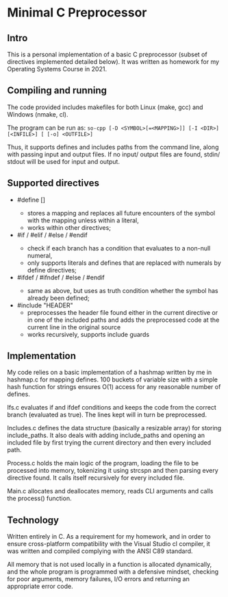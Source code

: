 # Minimal C Preprocessor

## Intro
This is a personal implementation of a basic C preprocessor (subset of
directives implemented detailed below). It was written as homework for my
Operating Systems Course in 2021.

## Compiling and running
The code provided includes makefiles for both Linux (make, gcc) and Windows
(nmake, cl).

The program can be run as:
`so-cpp [-D <SYMBOL>[=<MAPPING>]] [-I <DIR>] [<INFILE>] [ [-o] <OUTFILE>]`

Thus, it supports defines and includes paths from the command line, along
with passing input and output files. If no input/ output files are found,
stdin/ stdout will be used for input and output.

## Supported directives
- #define <SYMBOL> [<MAPPING>]
	- stores a mapping and replaces all future encounters of the symbol with
	the mapping unless within a literal,
	- works within other directives;
- #if <CONDITION> / #elif <CONDITION> / #else / #endif
	- check if each branch has a condition that evaluates to a non-null
	numeral,
	- only supports literals and defines that are replaced with numerals by
	define directives;
- #ifdef <SYMBOL> / #ifndef <SYMBOL> / #else / #endif
	- same as above, but uses as truth condition whether the symbol has already
	been defined;
- #include "HEADER"
	- preprocesses the header file found either in the current directive or in
	one of the included paths and adds the preprocessed code at the current
	line in the original source
	- works recursively, supports include guards

## Implementation
My code relies on a basic implementation of a hashmap written by me in
hashmap.c for mapping defines. 100 buckets of variable size with a simple
hash function for strings ensures O(1) access for any reasonable number
of defines.

Ifs.c evaluates if and ifdef conditions and keeps the code from the correct
branch (evaluated as true). The lines kept will in turn be preprocessed.

Includes.c defines the data structure (basically a resizable array) for
storing include_paths. It also deals with adding include_paths and opening
an included file by first trying the current directory and then every included
path.

Process.c holds the main logic of the program, loading the file to be processed
into memory, tokenizing it using strcspn and then parsing every directive
found. It calls itself recursively for every included file.

Main.c allocates and deallocates memory, reads CLI arguments and calls the
process() function.

## Technology
Written entirely in C. As a requirement for my homework, and in order to ensure
cross-platform compatibility with the Visual Studio cl compiler, it was
written and compiled complying with the ANSI C89 standard.

All memory that is not used locally in a function is allocated dynamically, and
the whole program is programmed with a defensive mindset, checking for poor
arguments, memory failures, I/O errors and returning an appropriate error code.
